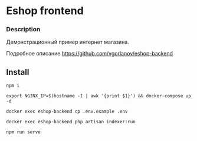 # Eshop frontend

### Description
Демонстрационный пример интернет магазина.

Подробное описание https://github.com/vgorlanov/eshop-backend

## Install

```
npm i
```

```
export NGINX_IP=$(hostname -I | awk '{print $1}') && docker-compose up -d
```

```
docker exec eshop-backend cp .env.example .env
```

```
docker exec eshop-backend php artisan indexer:run
```

```
npm run serve
```
